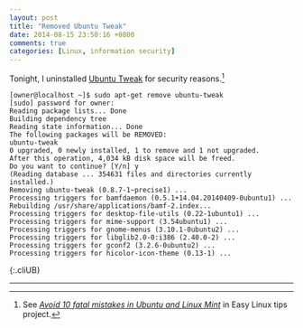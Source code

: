 ```yaml
---
layout: post
title: "Removed Ubuntu Tweak"
date: 2014-08-15 23:50:16 +0800
comments: true
categories: [Linux, information security]
---
```


Tonight, I uninstalled [Ubuntu Tweak] for security reasons.[^1]

    [owner@localhost ~]$ sudo apt-get remove ubuntu-tweak 
    [sudo] password for owner: 
    Reading package lists... Done
    Building dependency tree
    Reading state information... Done
    The following packages will be REMOVED:
    ubuntu-tweak
    0 upgraded, 0 newly installed, 1 to remove and 1 not upgraded.
    After this operation, 4,034 kB disk space will be freed.
    Do you want to continue? [Y/n] y
    (Reading database ... 354631 files and directories currently installed.)
    Removing ubuntu-tweak (0.8.7-1~precise1) ...
    Processing triggers for bamfdaemon (0.5.1+14.04.20140409-0ubuntu1) ...
    Rebuilding /usr/share/applications/bamf-2.index...
    Processing triggers for desktop-file-utils (0.22-1ubuntu1) ...
    Processing triggers for mime-support (3.54ubuntu1) ...
    Processing triggers for gnome-menus (3.10.1-0ubuntu2) ...
    Processing triggers for libglib2.0-0:i386 (2.40.0-2) ...
    Processing triggers for gconf2 (3.2.6-0ubuntu2) ...
    Processing triggers for hicolor-icon-theme (0.13-1) ...
{:.cliUB}

---
[^1]:
    See [*Avoid 10 fatal mistakes in Ubuntu and Linux Mint*][src] in
    Easy Linux tips project.

[Ubuntu Tweak]: http://ubuntu-tweak.com/
[src]: https://sites.google.com/site/easylinuxtipsproject/fatalmistakes#TOC-High-danger-level-orange-alert-:-Ubuntu-Tweak-and-Ubuntu-Sources-List-Generator
